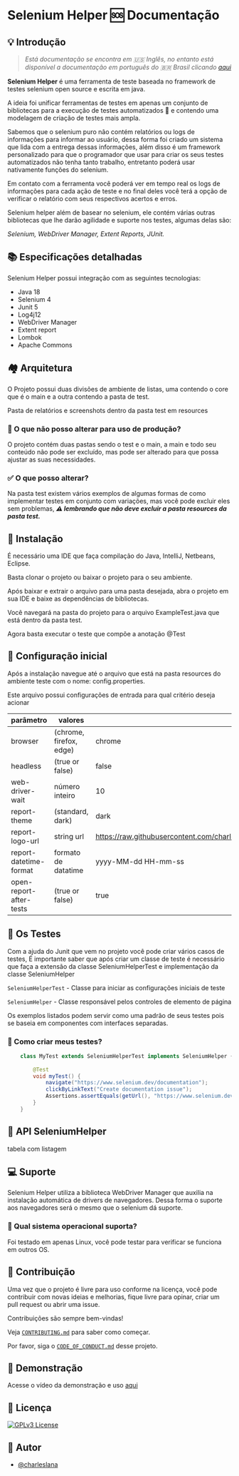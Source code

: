 # Selenium Helper 🆘 Documentação

## 💡 Introdução

> *Está documentação se encontra em 🇺🇸 Inglês, no entanto está disponível a documentação em português do 🇧🇷 Brasil clicando [aqui](README_PT_BR.md)*

**Selenium Helper** é uma ferramenta de teste baseada no framework de testes selenium open source e escrita em java.

A ideia foi unificar ferramentas de testes em apenas um conjunto de bibliotecas para a execução de testes automatizados 🤖 e contendo uma modelagem de criação de testes mais ampla.

Sabemos que o selenium puro não contém relatórios ou logs de informações para informar ao usuário, dessa forma foi criado um sistema que lida com a entrega dessas informações, além disso é um framework personalizado para que o programador que usar para criar os seus testes automatizados não tenha tanto trabalho, entretanto poderá usar nativamente funções do selenium.

Em contato com a ferramenta você poderá ver em tempo real os logs de informações para cada ação de teste e no final deles você terá a opção de verificar o relatório com seus respectivos acertos e erros.

Selenium helper além de basear no selenium, ele contém várias outras bibliotecas que lhe darão agilidade e suporte nos testes, algumas delas são:

_Selenium, WebDriver Manager, Extent Reports, JUnit._

## 📚 Especificações detalhadas

Selenium Helper possui integração com as seguintes tecnologias:

- Java 18
- Selenium 4
- Junit 5
- Log4j12
- WebDriver Manager
- Extent report
- Lombok
- Apache Commons

## 🏘 Arquitetura

O Projeto possui duas divisões de ambiente de listas, uma contendo o core que é o main e a outra contendo a pasta de test.

Pasta de relatórios e screenshots dentro da pasta test em resources

### 🚫 O que não posso alterar para uso de produção?

O projeto contém duas pastas sendo o test e o main, a main e todo seu conteúdo não pode ser excluído, mas pode ser alterado para que possa ajustar as suas necessidades.

### ✅ O que posso alterar? 

Na pasta test existem vários exemplos de algumas formas de como implementar testes em conjunto com variações, mas você pode excluir eles sem problemas, ***⚠ lembrando que não deve excluir a pasta resources da pasta test.***

## 💾 Instalação

É necessário uma IDE que faça compilação do Java, IntelliJ, Netbeans, Eclipse.

Basta clonar o projeto ou baixar o projeto para o seu ambiente.

Após baixar e extrair o arquivo para uma pasta desejada, abra o projeto em sua IDE e baixe as dependências de bibliotecas.

Você navegará na pasta do projeto para o arquivo ExampleTest.java que está dentro da pasta test.

Agora basta executar o teste que compõe a anotação @Test

## 🔧 Configuração inicial

Após a instalação navegue até o arquivo que está na pasta resources do ambiente teste com o nome: config.properties.

Este arquivo possui configurações de entrada para qual critério deseja acionar

| parâmetro               | valores                 | padrão                                                                                                   |
|-------------------------|-------------------------|----------------------------------------------------------------------------------------------------------|
| browser                 | (chrome, firefox, edge) | chrome                                                                                                   |
| headless                | (true or false)         | false                                                                                                    |
| web-driver-wait         | número inteiro          | 10                                                                                                       |
| report-theme            | (standard, dark)        | dark                                                                                                     |
| report-logo-url         | string url              | https://raw.githubusercontent.com/charleslana/test/579b6782913acc56571ce7d25fd1707dd6edce08/selenium.svg |
| report-datetime-format  | formato de datatime     | yyyy-MM-dd HH-mm-ss                                                                                      |
| open-report-after-tests | (true or false)         | true                                                                                                     |

## 🐛 Os Testes

Com  a ajuda do Junit que vem no projeto você pode criar vários casos de testes,
É importante saber que após criar um classe de teste é necessário que faça a extensão da classe SeleniumHelperTest e implementação da classe SeleniumHelper

`SeleniumHelperTest` - Classe para iniciar as configurações iniciais de teste

`SeleniumHelper` - Classe responsável pelos controles de elemento de página

Os exemplos listados podem servir como uma padrão de seus testes pois se baseia em componentes com interfaces separadas.

### 📝 Como criar meus testes?

```java
    class MyTest extends SeleniumHelperTest implements SeleniumHelper {
    
        @Test
        void myTest() {
            navigate("https://www.selenium.dev/documentation");
            clickByLinkText("Create documentation issue");
            Assertions.assertEquals(getUrl(), "https://www.selenium.dev/documentation/");
        }
    }
```

## 🔑 API SeleniumHelper

tabela com listagem

## 💻 Suporte

Selenium Helper utiliza a biblioteca WebDriver Manager que auxilia na instalação automática de drivers de navegadores. Dessa forma o suporte aos navegadores será o mesmo que o selenium dá suporte.

### 📌 Qual sistema operacional suporta?

Foi testado em apenas Linux, você pode testar para verificar se funciona em outros OS.

## 💪 Contribuição

Uma vez que o projeto é livre para uso conforme na licença, você pode contribuir com novas ideias e melhorias, fique livre para opinar, criar um pull request ou abrir uma issue.

Contribuições são sempre bem-vindas!

Veja [`CONTRIBUTING.md`](https://github.com/github/docs/blob/main/CONTRIBUTING.md) para saber como começar.

Por favor, siga o [`CODE_OF_CONDUCT.md`](https://github.com/probot/template/blob/master/CODE_OF_CONDUCT.md) desse projeto.

## 🎥 Demonstração

Acesse o vídeo da demonstração e uso [aqui]()

## 📄 Licença

[![GPLv3 License](https://img.shields.io/badge/License-GPL%20v3-yellow.svg)](https://github.com/pagarme/opensource/blob/master/templates/LICENSE.md)

## 📢 Autor

- [@charleslana](https://www.github.com/charleslana)


